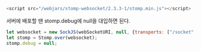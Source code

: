 ```javascript
<script src="/webjars/stomp-websocket/2.3.3-1/stomp.min.js"></script>
```

서버에 배포할 땐 stomp.debug에 null을 대입하면 된다.
```js
let websocket = new SockJS(webSocketURI, null, {transports: ["/socket", "xhr-streaming", "xhr-polling"]});  
let stomp = Stomp.over(websocket);
stomp.debug = null;
```